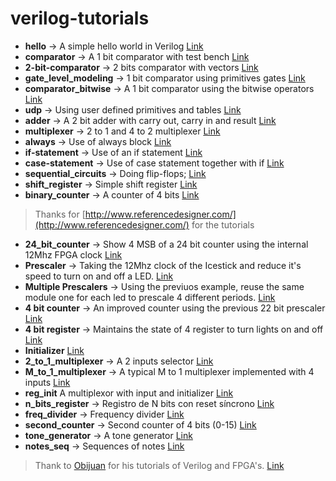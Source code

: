 # verilog-tutorials

* **hello** -> A simple hello world in Verilog [Link](http://www.referencedesigner.com/tutorials/verilog/verilog_02.php)
* **comparator** -> A 1 bit comparator with test bench [Link](http://www.referencedesigner.com/tutorials/verilog/verilog_03.php)
* **2-bit-comparator** -> 2 bits comparator with vectors [Link](http://www.referencedesigner.com/tutorials/verilog/verilog_08.php)
* **gate_level_modeling** -> 1 bit comparator using primitives gates [Link](http://www.referencedesigner.com/tutorials/verilog/verilog_10.php)
* **comparator_bitwise** -> A 1 bit comparator using the bitwise operators [Link](http://www.referencedesigner.com/tutorials/verilog/verilog_12.php)
* **udp** -> Using user defined primitives and tables [Link](http://www.referencedesigner.com/tutorials/verilog/verilog_11.php)
* **adder** -> A 2 bit adder with carry out, carry in and result [Link](http://www.referencedesigner.com/tutorials/verilog/verilog_14.php)
* **multiplexer** -> 2 to 1 and 4 to 2 multiplexer [Link](http://www.referencedesigner.com/tutorials/verilog/verilog_15.php)
* **always** -> Use of always block [Link](http://www.referencedesigner.com/tutorials/verilog/verilog_16.php)
* **if-statement** -> Use of an if statement [Link](http://www.referencedesigner.com/tutorials/verilog/verilog_17.php)
* **case-statement** -> Use of case statement together with if [Link](http://www.referencedesigner.com/tutorials/verilog/verilog_18.php)
* **sequential_circuits** -> Doing flip-flops; [Link](http://www.referencedesigner.com/tutorials/verilog/verilog_31.php)
* **shift_register** -> Simple shift register [Link](http://www.referencedesigner.com/tutorials/verilog/verilog_32.php)
* **binary_counter** -> A counter of 4 bits [Link](http://www.referencedesigner.com/tutorials/verilog/verilog_33.php)

> Thanks for [http://www.referencedesigner.com/](http://www.referencedesigner.com/) for the tutorials

* **24_bit_counter** -> Show 4 MSB of a 24 bit counter using the internal 12Mhz FPGA clock [Link](https://github.com/Obijuan/open-fpga-verilog-tutorial/wiki/Chapter-4%3A-26-bit-counter)
* **Prescaler** -> Taking the 12Mhz clock of the Icestick and reduce it's speed to turn on and off a LED. [Link](https://github.com/Obijuan/open-fpga-verilog-tutorial/wiki/Chapter-5%3A-N-bit-prescaler)
* **Multiple Prescalers** -> Using the previuos example, reuse the same module one for each led to prescale 4 different periods. [Link](https://github.com/Obijuan/open-fpga-verilog-tutorial/wiki/Cap%C3%ADtulo-6%3A-Multiples-prescalers)
* **4 bit counter** -> An improved counter using the previous 22 bit prescaler [Link](https://github.com/Obijuan/open-fpga-verilog-tutorial/wiki/Cap%C3%ADtulo-7%3A-Contador-de-4-bits-con-prescaler)
* **4 bit register** -> Maintains the state of 4 register to turn lights on and off [Link](https://github.com/Obijuan/open-fpga-verilog-tutorial/wiki/Cap%C3%ADtulo-8%3A-registro-de-4-bits)
* **Initializer** [Link](https://github.com/Obijuan/open-fpga-verilog-tutorial/wiki/Cap%C3%ADtulo-9%3A-Inicializador)
* **2_to_1_multiplexer** -> A 2 inputs selector [Link](https://github.com/Obijuan/open-fpga-verilog-tutorial/wiki/Cap%C3%ADtulo-11:-Multiplexor-de-2-a-1)
* **M_to_1_multiplexer** -> A typical M to 1 multiplexer implemented with 4 inputs [Link](https://github.com/Obijuan/open-fpga-verilog-tutorial/wiki/Cap%C3%ADtulo-12%3A-Multiplexor-de-M-a-1)
* **reg_init** A multiplexor with input and initializer [Link](https://github.com/Obijuan/open-fpga-verilog-tutorial/wiki/Cap%C3%ADtulo-13%3A-Inicializando-registros)
* **n_bits_register** -> Registro de N bits con reset síncrono [Link](https://github.com/Obijuan/open-fpga-verilog-tutorial/wiki/Cap%C3%ADtulo-15%3A-Divisor-de-frecuencias)
* **freq_divider** -> Frequency divider [Link](https://github.com/Obijuan/open-fpga-verilog-tutorial/wiki/Cap%C3%ADtulo-15%3A-Divisor-de-frecuencias)
* **second_counter** -> Second counter of 4 bits (0-15) [Link](https://github.com/Obijuan/open-fpga-verilog-tutorial/wiki/Cap%C3%ADtulo-16%3A-Contador-de-segundos)
* **tone_generator** -> A tone generator [Link](https://github.com/Obijuan/open-fpga-verilog-tutorial/wiki/Cap%C3%ADtulo-17%3A-Generando-tonos-audibles)
* **notes_seq** -> Sequences of notes [Link](https://github.com/Obijuan/open-fpga-verilog-tutorial/wiki/Cap%C3%ADtulo-19%3A-Secuenciando-notas)


> Thank to [Obijuan](https://github.com/Obijuan) for his tutorials of Verilog and FPGA's. [Link](https://github.com/Obijuan/open-fpga-verilog-tutorial)
